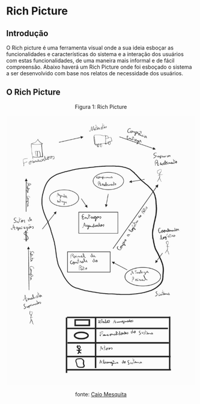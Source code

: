 # Rich Picture

## Introdução

O Rich picture é uma ferramenta visual onde a sua ideia esboçar as funcionalidades e características do sistema e a interação dos usuários com estas funcionalidades, de uma maneira mais informal e de fácil compreensão. Abaixo haverá um Rich Picture onde foi esboçado o sistema a ser desenvolvido com base nos relatos de necessidade dos usuários.

## O Rich Picture

<center>
Figura 1: Rich Picture
<br>
<br>
 
 <img alt="Rich Picture" src="assets/RichPicture.jpg" width="750">

fonte: [Caio Mesquita](https://github.com/Caiomesvie)

</center>